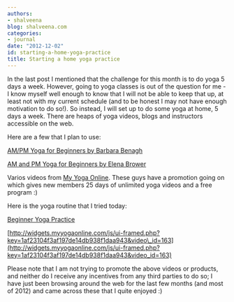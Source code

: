 ```yaml
---
authors:
- shalveena
blog: shalveena.com
categories:
- journal
date: "2012-12-02"
id: starting-a-home-yoga-practice
title: Starting a home yoga practice
---
```


In the last post I mentioned that the challenge for this month is to do yoga 5 days a week. However, going to yoga classes is out of the question for me - I know myself well enough to know that I will not be able to keep that up, at least not with my current schedule (and to be honest I may not have enough motivation to do so!). So instead, I will set up to do some yoga at home, 5 days a week. There are heaps of yoga videos, blogs and instructors accessible on the web.  

  

  

Here are a few that I plan to use:

  

[AM/PM Yoga for Beginners by Barbara Benagh](http://www.amazon.com/AM-Yoga-Beginners-Barbara-Benagh/dp/B000UUX2P0)

[AM and PM Yoga for Beginners by Elena Brower](http://www.amazon.com/Element-Am-PM-Yoga-Beginners/dp/B001AYWY68)

Varios videos from [My Yoga Online](http://www.myyogaonline.com/). These guys have a promotion going on which gives new members 25 days of unlimited yoga videos and a free program :) 

  

Here is the yoga routine that I tried today:

  

[Beginner Yoga Practice](http://www.myyogaonline.com/videos/beginner-yoga/beginner-yoga-practice)

[http://widgets.myyogaonline.com/js/ui-framed.php?key=1af23104f3af197de14db938f1daa943&video\_id=163](http://widgets.myyogaonline.com/js/ui-framed.php?key=1af23104f3af197de14db938f1daa943&video_id=163)

Please note that I am not trying to promote the above videos or products, and neither do I receive any incentives from any third parties to do so; I have just been browsing around the web for the last few months (and most of 2012) and came across these that I quite enjoyed :)
